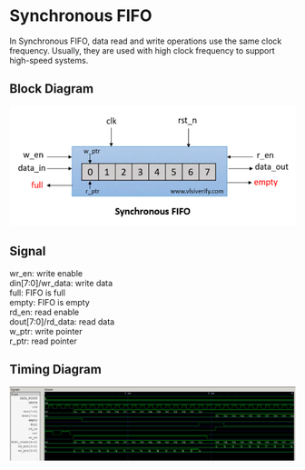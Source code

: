 # Synchronous FIFO
In Synchronous FIFO, data read and write operations use the same clock frequency. Usually, they are used with high clock frequency to support high-speed systems.

## Block Diagram
![blockDiagram](blockDiagram.png)

## Signal 
wr_en: write enable </br>
din[7:0]/wr_data: write data </br>
full: FIFO is full </br>
empty: FIFO is empty </br>
rd_en: read enable </br>
dout[7:0]/rd_data: read data </br>
w_ptr: write pointer </br>
r_ptr: read pointer </br>

## Timing Diagram
![output](timingDiagram.png)
